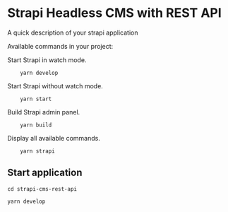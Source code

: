 # Strapi Headless CMS with REST API

A quick description of your strapi application

Available commands in your project:

Start Strapi in watch mode.

```
    yarn develop
```

Start Strapi without watch mode.

```
    yarn start
```

Build Strapi admin panel.

```
    yarn build
```

Display all available commands.

```
    yarn strapi
```

## Start application

```
cd strapi-cms-rest-api

yarn develop
```
